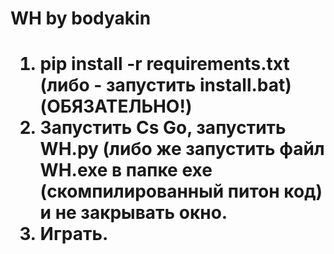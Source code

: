 <h1>WH by bodyakin<h1/>

1. pip install -r requirements.txt (либо - запустить install.bat) (ОБЯЗАТЕЛЬНО!)
2. Запустить Cs Go, запустить WH.py (либо же запустить файл WH.exe в папке exe (скомпилированный питон код) и не закрывать окно.
3. Играть.
